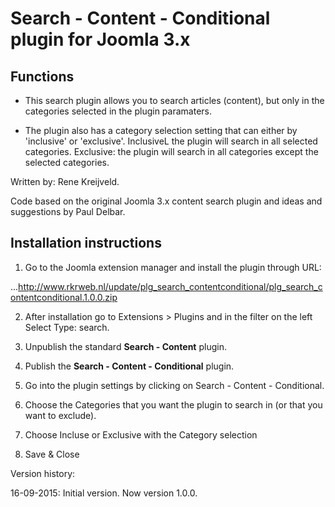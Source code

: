 Search - Content - Conditional plugin for Joomla 3.x
====================================================

Functions
---------

* This search plugin allows you to search articles (content), but only in the categories selected in the plugin paramaters.

* The plugin also has a category selection setting that can either by 'inclusive' or 'exclusive'. InclusiveL the plugin will search in all selected categories. Exclusive: the plugin will search in all categories except the selected categories.

Written by: Rene Kreijveld.

Code based on the original Joomla 3.x content search plugin and ideas and suggestions by Paul Delbar.

Installation instructions
-------------------------

1. Go to the Joomla extension manager and install the plugin through URL:

...http://www.rkrweb.nl/update/plg_search_contentconditional/plg_search_contentconditional.1.0.0.zip

2. After installation go to Extensions > Plugins and in the filter on the left Select Type: search.

3. Unpublish the standard **Search - Content** plugin.

4. Publish the **Search - Content - Conditional** plugin.

5. Go into the plugin settings by clicking on Search - Content - Conditional.

6. Choose the Categories that you want the plugin to search in (or that you want to exclude).

7. Choose Incluse or Exclusive with the Category selection

8. Save & Close

Version history:

16-09-2015: Initial version.
Now version 1.0.0.
